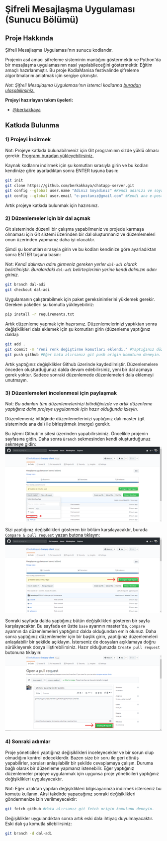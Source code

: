 # Şifreli Mesajlaşma Uygulaması (Sunucu Bölümü)

## Proje Hakkında

Şifreli Mesajlaşma Uygulaması'nın sunucu kodlarıdır.

Projenin asıl amacı şifreleme sisteminin mantığını göstermektir ve Python'da bir mesajlaşma uygulamasının nasıl yapılabileceğini göstermektir.
Eğitim amaçlı hazırlanmıştır. Bu proje KodlaManisa festivalinde şifreleme algoritmalarını anlatmak için sergiye çıkmıştır.

_Not: Şifreli Mesajlaşma Uygulaması'nın istemci kodlarına [buradan ulaşabilirsiniz.](https://github.com/dundar-ciloglu-programming-team/chatapp-client)_

**Projeyi hazırlayan takım üyeleri:**
* [@berkakkaya](https://github.com/berkakkaya)

## Katkıda Bulunma

### 1) Projeyi İndirmek

Not: Projeye katkıda bulunabilmeniz için Git programının sizde yüklü olması gerekir. [Programı buradan yükleyebilirsiniz.](https://git-scm.com/)

Kaynak kodlarını indirmek için şu komutları sırasıyla girin ve bu kodları kendinize göre ayarladıktan sonra ENTER tuşuna basın:

```sh
git init
git clone https://github.com/berkakkaya/chatapp-server.git
git config --global user.name "Adınız Soyadınız" #Kendi adınızı ve soyadınızı tırnak içerisine girin.
git config --global user.email "e-postanız@gmail.com" #Kendi ana e-posta adresinizi tırnak içerisine girin.
```

Artık projeye katkıda bulunmak için hazırsınız.

### 2) Düzenlemeler için bir dal açmak

Git sisteminde düzenli bir çalışma yapabilmeniz ve projede karmaşa olmaması için Git sistemi üzerinden bir dal oluşturmanız ve düzenlemeleri onun üzerinden yapmanız daha iyi olacaktır.

Şimdi şu komutları sırasıyla girin ve bu kodları kendinize göre ayarladıktan sonra ENTER tuşuna basın:

Not: *Kendi dalınızın adını girmeniz gereken yerler `dal-adi` olarak belirtilmiştir. Buralardaki `dal-adi` belirteçlerinin yerine kendi dalınızın adını giriniz.*

```sh
git branch dal-adi
git checkout dal-adi
```

Uygulamanın çalıştırabilmek için paket gereksinimlerini yüklemek gerekir.
Gereken paketleri şu komutla yükleyebiliriz:

```sh
pip install -r requirements.txt
```

Artık düzenleme yapmak için hazırsınız. Düzenlemelerinizi yaptıktan sonra değişiklikleri dala eklemek için şu komutları girin (düzenleme yaptığınız dalda):

```sh
git add .
git commit -m "Yeni renk değiştirme komutları eklendi." #Yaptığınız düzenlemeleri tırnak içerisinde kısa bir şekilde anlatın.
git push github #Eğer hata alırsanız git push origin komutunu deneyin.
```

Artık yaptığınız değişiklikler Github üzerinde kaydedilmiştir.
Düzenlemelere önceden oluşturduğunuz dalda devam edebilirsiniz, yeni bir dal açmaya gerek yoktur.
Sadece sonraki düzenlemede düzenlemeleri dala eklemeyi unutmayın.

### 3) Düzenlemeleri incelenmesi için paylaşmak

Not: *Bu adımları tüm düzenlemelerinizi bitirdiğinizde ve artık düzenleme yaptığınız dalın projeye uygulanmak için hazır olduğunda izleyin.*

Düzenlemeniz bittiğinde düzenlemelerinizi yaptığınız dalı master (git sisteminde ana dal) ile birleştirmek (merge) gerekir.

Bu işlemi Github'ın sitesi üzerinden yapabilirsininiz. Öncelikle projenin sayfasına gidin.
Daha sonra `Branch` sekmesinden kendi oluşturduğunuz sekmeye gidin:
![Proje ana sayfası](./md/1.png)

Sizi yaptığınız değişiklikleri gösteren bir bölüm karşılayacaktır, burada `Compare & pull request` yazan butona tıklayın:
![Branch ana sayfası](./md/2.png)

Sonraki sayfada dalda yaptığınız bütün değişiklikleri gösteren bir sayfa karşılayacaktır.
Bu sayfada en üstte `base` ayarının master'da, `compare` ayarının da düzenlemeleri yaptığınız dalda olduğundan emin olunuz.
Daha sonra yaptığınız düzenlemeler için bir başlık girin, yaptığınız düzenlemeleri anlaşılabilir bir şekilde açıklayın.
İsterseniz de dosyaları açıklamaya doğru sürükleyerek dosya iliştirebilirsiniz.
Hazır olduğunuzda `Create pull request` butonuna tıklayın:
![Pull request sayfası](./md/3.png)

### 4) Sonraki adımlar

Proje yöneticileri yaptığınız değişiklikleri inceleyecekler ve bir sorun olup olmadığını kontrol edeceklerdir.
Bazen size bir soru ile geri dönüş yapabilirler, soruları anlaşılabilir bir şekilde cevaplamaya çalışın.
Duruma bağlı olarak bir düzenleme yapmanız istenebilir.
Eğer yaptığınız düzenlemeler projeye uygulanmak için uygunsa proje yöneticileri yaptığınız değişiklikleri uygulayacaktır.

Not: Eğer uzaktan yapılan değişiklikleri bilgisayarınıza indirmek isterseniz bu komutu kullanın.
Aksi takdirde yapacağınız sonraki değişiklikleri göndermenize izin verilmeyecektir:

```sh
git fetch github #Hata alırsanız git fetch origin komutunu deneyin.
```

Değişiklikler uygulandıktan sonra artık eski dala ihtiyaç duyulmayacaktır. Eski dalı şu komutla silebilirsiniz:

```sh
git branch -d dal-adi
```
